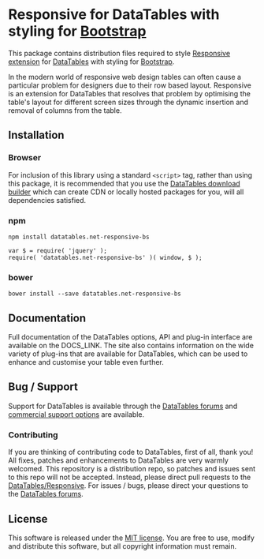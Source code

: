 # Responsive for DataTables with styling for [Bootstrap](http://getbootstrap.com/)

This package contains distribution files required to style [Responsive extension](https://datatables.net/extensions/responsive) for [DataTables](https://datatables.net/) with styling for [Bootstrap](http://getbootstrap.com/).

In the modern world of responsive web design tables can often cause a particular problem for designers due to their row based layout. Responsive is an extension for DataTables that resolves that problem by optimising the table's layout for different screen sizes through the dynamic insertion and removal of columns from the table.

## Installation

### Browser

For inclusion of this library using a standard `<script>` tag, rather than using this package, it is recommended that you use the [DataTables download builder](//datatables.net/download) which can create CDN or locally hosted packages for you, will all dependencies satisfied.

### npm

```
npm install datatables.net-responsive-bs
```

```
var $ = require( 'jquery' );
require( 'datatables.net-responsive-bs' )( window, $ );
```

### bower

```
bower install --save datatables.net-responsive-bs
```

## Documentation

Full documentation of the DataTables options, API and plug-in interface are available on the DOCS_LINK. The site also contains information on the wide variety of plug-ins that are available for DataTables, which can be used to enhance and customise your table even further.

## Bug / Support

Support for DataTables is available through the [DataTables forums](//datatables.net/forums) and [commercial support options](//datatables.net/support) are available.

### Contributing

If you are thinking of contributing code to DataTables, first of all, thank you! All fixes, patches and enhancements to DataTables are very warmly welcomed. This repository is a distribution repo, so patches and issues sent to this repo will not be accepted. Instead, please direct pull requests to the [DataTables/Responsive](http://github.com/DataTables/Responsive). For issues / bugs, please direct your questions to the [DataTables forums](//datatables.net/forums).

## License

This software is released under the [MIT license](//datatables.net/license). You are free to use, modify and distribute this software, but all copyright information must remain.